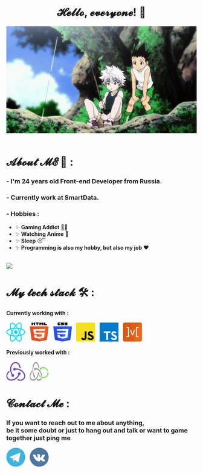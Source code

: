 # <div align='center'>𝓗𝓮𝓵𝓵𝓸, 𝓮𝓿𝓮𝓻𝔂𝓸𝓷𝓮! 👋</div>

<div align="center">
<img hight="300" width="700" alt="GIF" src="https://github.com/Dusha2k/Dusha2k/blob/main/assets/gifs/killua.gif?raw=true"/>
</div

</br>
</br>

# 𝓐𝓫𝓸𝓾𝓽 𝓜𝓔 💬 :

### - I'm 24 years old Front-end Developer from Russia.

### - Currently work at SmartData.

### - Hobbies :
- ✨ **Gaming Addict** 👨‍💻
- ✨ **Watching Anime** 👾
- ✨ **Sleep** 😴
- ✨ **Programming is also my hobby, but also my job** ❤

</br>
<img src="https://www.codewars.com/users/Dusha2k/badges/small" />

# 𝓜𝔂 𝓽𝓮𝓬𝓱 𝓼𝓽𝓪𝓬𝓴 🛠 :

**Currently working with :**
</br>
</br>
<img width=50 height=50 src="https://raw.githubusercontent.com/Dusha2k/Dusha2k/ac65494ca2739f7c5e5b8f643b2aa75ff9ed2234/assets/icons/react.svg"/>
&nbsp;
<img width=50 height=50 src="https://raw.githubusercontent.com/Dusha2k/Dusha2k/ac65494ca2739f7c5e5b8f643b2aa75ff9ed2234/assets/icons/html-5.svg"/>
&nbsp;
<img width=50 height=50 src="https://raw.githubusercontent.com/Dusha2k/Dusha2k/ac65494ca2739f7c5e5b8f643b2aa75ff9ed2234/assets/icons/css-3.svg"/>
&nbsp;
<img width=50 height=50 src="https://raw.githubusercontent.com/Dusha2k/Dusha2k/ac65494ca2739f7c5e5b8f643b2aa75ff9ed2234/assets/icons/javascript.svg"/>
&nbsp;
<img width=50 height=50 src="https://raw.githubusercontent.com/Dusha2k/Dusha2k/ac65494ca2739f7c5e5b8f643b2aa75ff9ed2234/assets/icons/typescript-icon.svg"/>
&nbsp;
<img width=50 height=50 src="https://raw.githubusercontent.com/Dusha2k/Dusha2k/ac65494ca2739f7c5e5b8f643b2aa75ff9ed2234/assets/icons/mobx.svg"/>
</br>
</br>
**Previously worked with :**
</br>
</br>
<img width=50 height=50 src="https://raw.githubusercontent.com/Dusha2k/Dusha2k/ac65494ca2739f7c5e5b8f643b2aa75ff9ed2234/assets/icons/redux.svg"/>
&nbsp;
<img width=50 height=50 src="https://raw.githubusercontent.com/Dusha2k/Dusha2k/ac65494ca2739f7c5e5b8f643b2aa75ff9ed2234/assets/icons/redux-saga.svg"/>

# 𝓒𝓸𝓷𝓽𝓪𝓬𝓽 𝓜𝓮 :

### If you want to reach out to me about anything, </br> be it some doubt or just to hang out and talk or want to game together just ping me

<a href="https://t.me/Dusha2k"><img width=50 height=50  src="https://raw.githubusercontent.com/Dusha2k/Dusha2k/ac65494ca2739f7c5e5b8f643b2aa75ff9ed2234/assets/icons/telegram.svg"/></a>
&nbsp;
<a href="https://vk.com/fckurmom"><img width=50 height=50  src="https://github.com/Dusha2k/Dusha2k/blob/main/assets/icons/vk.png?raw=true"/></a>
